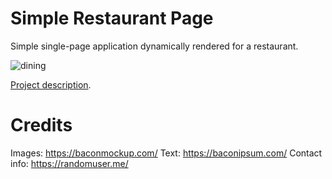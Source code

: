 # Simple Restaurant Page

Simple single-page application dynamically rendered for a restaurant.

![dining](https://media.giphy.com/media/dsfWYK7zrNRYs/giphy.gif)

[Project description](https://www.theodinproject.com/courses/javascript/lessons/restaurant-page).

# Credits

Images: https://baconmockup.com/
Text: https://baconipsum.com/
Contact info: https://randomuser.me/
